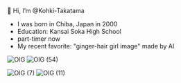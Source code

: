 👋 Hi, I’m @Kohki-Takatama
- I was born in Chiba, Japan in 2000
- Education: Kansai Soka High School
- part-timer now
- My recent favorite: "ginger-hair girl image" made by AI

![OIG](https://user-images.githubusercontent.com/132065581/235411178-26f09521-8379-4e50-ae50-67851cc2bc88.jpg)
![OIG (54)](https://user-images.githubusercontent.com/132065581/235411206-1b5414d9-9cbd-4d9d-b05e-1471da3a7c2e.jpg)

![OIG (7)](https://user-images.githubusercontent.com/132065581/235410808-99049286-3889-4fdf-9b27-49f3e2532d2c.jpg)
![OIG (11)](https://user-images.githubusercontent.com/132065581/235411073-9ccc8da8-94b7-43d3-b7a5-900ac3bad0a8.jpg)
<!---
Kohki-Takatama/Kohki-Takatama is a ✨ special ✨ repository because its `README.md` (this file) appears on your GitHub profile.
You can click the Preview link to take a look at your changes.
--->
